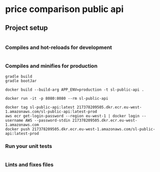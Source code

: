 # price comparison public api


## Project setup
```

```

### Compiles and hot-reloads for development
```

```

### Compiles and minifies for production
```
gradle build
gradle bootJar

docker build --build-arg APP_ENV=production -t sl-public-api .

docker run -it -p 8080:8080 --rm sl-public-api

docker tag sl-public-api:latest 217378209505.dkr.ecr.eu-west-1.amazonaws.com/sl-public-api:latest-prod
aws ecr get-login-password --region eu-west-1 | docker login --username AWS --password-stdin 217378209505.dkr.ecr.eu-west-1.amazonaws.com
docker push 217378209505.dkr.ecr.eu-west-1.amazonaws.com/sl-public-api:latest-prod
```

### Run your unit tests
```

```

### Lints and fixes files
```

```
